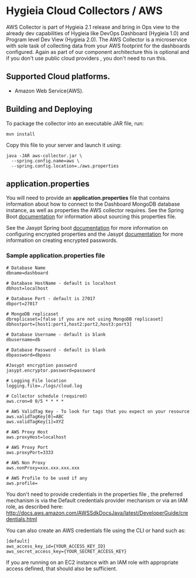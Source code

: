 # Hygieia Cloud Collectors / AWS

AWS Collector is part of Hygieia 2.1 release and bring in Ops view to the already dev capabilities of Hygieia like DevOps Dashboard (Hygieia 1.0) and Program level Dev View (Hygieia 2.0). The AWS Collector is a microservice with sole task of collecting data from your AWS footprint for the dashboards configured. Again as part of our component architecture this is optional and if you don't use public cloud providers , you don't need to run this.

##  Supported Cloud platforms.

- Amazon Web Service(AWS).

## Building and Deploying

To package the collector into an executable JAR file, run:
```
mvn install
```

Copy this file to your server and launch it using:
```
java -JAR aws-collector.jar \
  --spring.config.name=aws \
  --spring.config.location=./aws.properties
```

## application.properties

You will need to provide an **application.properties** file that contains information about how to connect to the Dashboard MongoDB database instance, as well as properties the AWS collector requires. See the Spring Boot [documentation](http://docs.spring.io/spring-boot/docs/current-SNAPSHOT/reference/htmlsingle/#boot-features-external-config-application-property-files) for information about sourcing this properties file.

See the Jasypt Spring boot [documentation](https://github.com/ulisesbocchio/jasypt-spring-boot) for more information on configuring encrypted properties and the Jasypt [documentation](http://www.jasypt.org/encrypting-passwords.html) for more information on creating encrypted passwords.

### Sample application.properties file

```properties
# Database Name
dbname=dashboard

# Database HostName - default is localhost
dbhost=localhost

# Database Port - default is 27017
dbport=27017

# MongoDB replicaset
dbreplicaset=[false if you are not using MongoDB replicaset]
dbhostport=[host1:port1,host2:port2,host3:port3]

# Database Username - default is blank
dbusername=db

# Database Password - default is blank
dbpassword=dbpass

#Jasypt encryption password
jasypt.encryptor.password=password

# Logging File location
logging.file=./logs/cloud.log

# Collector schedule (required)
aws.cron=0 0/5 * * * *

# AWS ValidTag Key - To look for tags that you expect on your resource
aws.validTagKey[0]=ABC
aws.validTagKey[1]=XYZ

# AWS Proxy Host
aws.proxyHost=localhost

# AWS Proxy Port
aws.proxyPort=3333

# AWS Non Proxy
aws.nonProxy=xxx.xxx.xxx.xxx

# AWS Profile to be used if any
aws.profile=
```

You don't need to provide credentials in the properties file , the preferred mechanism is via the Default credentials provider mechanism or via an IAM role, as described here:
http://docs.aws.amazon.com/AWSSdkDocsJava/latest/DeveloperGuide/credentials.html

You can also create an AWS credentials file using the CLI or hand such as:
```properties
[default]
aws_access_key_id={YOUR_ACCESS_KEY_ID}
aws_secret_access_key={YOUR_SECRET_ACCESS_KEY}
```

If you are running on an EC2 instance with an IAM role with appropriate access defined, that should also be sufficient.
